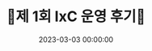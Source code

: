 ---
title: 🚩제 1회 IxC 운영 후기🚩
date: 2023-03-03 00:00:00
categories: [Record]
tags: [ctf, 정보보안]   
published: false 
---